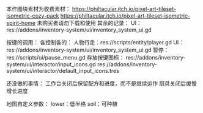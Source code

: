 本作图块素材为收费素材：
https://philtacular.itch.io/pixel-art-tileset-isometric-cozy-pack
https://philtacular.itch.io/pixel-art-tileset-isometric-spirit-home
未购买者请勿下载和使用
其余的记录：
UI：
	res://addons/inventory-system/ui/inventory_system_ui.gd

按键的调用：
	各控制各的：
		人物行走：res://scripts/entity/player.gd
		UI：res://addons/inventory-system/ui/inventory_system_ui.gd
		暂停：res://scripts/ui/pause_menu.gd
	存放按键图标：
		res://addons/inventory-system/ui/interactor/input_icons.gd
		res://addons/inventory-system/ui/interactor/default_input_icons.tres
	
还没做的事情：
	工作台关闭后保留配方和进度，而不是继续运作
	厨具关闭后缓慢增长进度

地图自定义参数：
	lower：低半格
	soil：可种植
